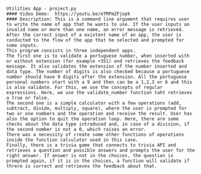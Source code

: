     Utilities App - project.py
    #### Video Demo:  https://youtu.be/eTMPmZFjopk
    #### Description: This is a command line argument that requires user to write the name of app that he wants to use. If the user inputs an invalid name or more than one name, an error message is retrieved. After the correct input of a existent name of an app, the user is conducted to the flow of the app that he selected and prompted for some inputs.
    This program consists in three independent apps.
    The first one is to validate a portuguese number, when inserted with or without extension (for example +351) and retrieves the feedback message. It also validates the extension of the number inserted and data type. The number of digits is also checked because a portuguese number should have 9 digits after the extension. All the portuguese personal numbers start with a 9 and then can be a 1,2,3 or 6 and this is also validate. For this, we use the concepts of regular expressions. Here, we use the validate_number function taht retrieves a true or false.
    The second one is a simple calculator with a few operations (add, subtract, divide, multiply, square), where the user is prompted for two or one numbers and the operation and receive the result. User has also the option to quit the operation loop. Here, there are some checks about the data type introduced and, in case of a division, if the second number is not a 0, which raises an error.
    There was a necessity of create some other functions of operations inside the function calculator used in this case.
    Finally, there is a trivia game that connects to trivia API and retrieves a question and possible answers and prompts the user for the right answer. If answer is not in the choices, the question is prompted again, if it is in the choices, a function will validate if threre is correct and retrieves the feedback about that.
